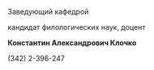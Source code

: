 Заведующий кафедрой
 

 кандидат филологических наук, доцент
 

**Константин Александрович Клочко** 
  

 (342) 2-396-247
 


  